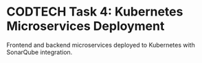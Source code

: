 # CODTECH Task 4: Kubernetes Microservices Deployment

Frontend and backend microservices deployed to Kubernetes with SonarQube integration.
